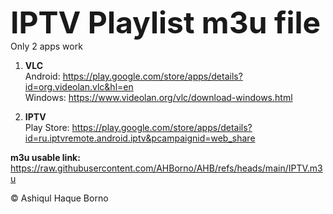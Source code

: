 <font size="40"><b>IPTV Playlist m3u file</b></font><br>
Only 2 apps work
1. **VLC**<br>
   Android: https://play.google.com/store/apps/details?id=org.videolan.vlc&hl=en<br>
   Windows: https://www.videolan.org/vlc/download-windows.html
   
3. **IPTV**<br>
   Play Store: https://play.google.com/store/apps/details?id=ru.iptvremote.android.iptv&pcampaignid=web_share<br>
   
**m3u usable link:** https://raw.githubusercontent.com/AHBorno/AHB/refs/heads/main/IPTV.m3u 

© Ashiqul Haque Borno
